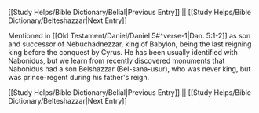 [[Study Helps/Bible Dictionary/Belial|Previous Entry]]  ||  [[Study Helps/Bible Dictionary/Belteshazzar|Next Entry]]

 Mentioned in [[Old Testament/Daniel/Daniel 5#^verse-1|Dan. 5:1-2]] as son and successor of Nebuchadnezzar, king of Babylon, being the last reigning king before the conquest by Cyrus. He has been usually identified with Nabonidus, but we learn from recently discovered monuments that Nabonidus had a son Belshazzar (Bel-sana-usur), who was never king, but was prince-regent during his father's reign.

[[Study Helps/Bible Dictionary/Belial|Previous Entry]]  ||  [[Study Helps/Bible Dictionary/Belteshazzar|Next Entry]]